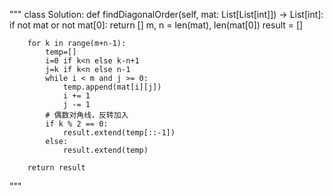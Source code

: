 """
class Solution:
    def findDiagonalOrder(self, mat: List[List[int]]) -> List[int]:
        if not mat or not mat[0]:
            return []
        m, n = len(mat), len(mat[0])
        result = []

        for k in range(m+n-1):
            temp=[]
            i=0 if k<n else k-n+1
            j=k if k<n else n-1
            while i < m and j >= 0:
                temp.append(mat[i][j])
                i += 1
                j -= 1
            # 偶数对角线，反转加入
            if k % 2 == 0:
                result.extend(temp[::-1])
            else:
                result.extend(temp)

        return result
"""
